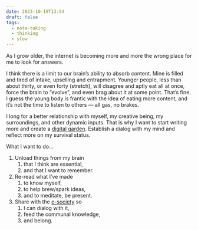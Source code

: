 ```yaml
---
date: 2023-10-19T13:54
draft: false
tags:
  - note-taking
  - thinking
  - slow
---
```


As I grow older, the internet is becoming more and more the wrong place for me to look for answers.

I think there is a limit to our brain’s ability to absorb content. Mine is filled and tired of intake, upselling and entrapment. Younger people, less than about thirty, or even forty (stretch), will disagree and aptly eat all at once, force the brain to “evolve”, and even brag about it at some point. That’s fine. I guess the young body is frantic with the idea of eating more content, and it’s not the time to listen to others — all gas, no brakes.

I long for a better relationship with myself, my creative being, my surroundings, and other dynamic inputs. That is why I want to start writing more and create a [digital garden](digital_garden.md). Establish a dialog with my mind and reflect more on my survival status.

What I want to do…

1. Unload things from my brain
	1. that I think are essential,
	2. and that I want to remember.
2. Re-read what I’ve made
	1. to know myself,
	2. to help brew/spark ideas,
	3. and to meditate, be present.
3. Share with the [e-society](e-society.md) so
	1. I can dialog with it,
	2. feed the communal knowledge,
	3. and belong.